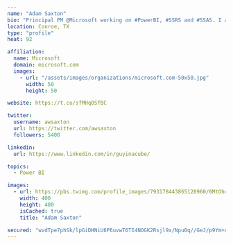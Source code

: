```yaml
---
name: "Adam Saxton"
bio: "Principal PM @Microsoft working on #PowerBI, #SSRS and #SSAS. I also go by @GuyInACube"
location: Conroe, TX
type: "profile"
heat: 92

affiliation:
  name: Microsoft
  domain: microsoft.com
  images:
    - url: "/assets/images/organizations/microsoft.com-50x50.jpg"
      width: 50
      height: 50

website: https://t.co/sfMHqOSfBC

twitter:
  username: awsaxton
  url: https://twitter.com/awsaxton
  followers: 5408

linkedin:
  url: https://www.linkedin.com/in/guyinacube/

topics:
  - Power BI

images:
  - url: https://pbs.twimg.com/profile_images/793178443865128960/6MtOhub__400x400.jpg
    width: 400
    height: 400
    isCached: true
    title: "Adam Saxton"

secured: "wvdTpe7phSk/lpGiDHNiU6P6uvwT6TI4NOGK2Rsjl9x/Npu0q//GeJ/p9Ym+cOJXGRsq5g2/hf/8vYpGPWQLnaA3pweHqDr6Y9aBNhN7aKQZ7A5yqnzdh+xoODhN68/j09oT5SdFig3wDORuyIH2H8AV3emx49LZ7skU7f5uExsmxmGfO/IYkTacf2lcFhAnpyoVGaq+A23EGO1NgyYmWX6U7xfSgctw9GG8a83i0U7oCmKcHKepkiVVsCCK3iNBZiqtwOdhXQn3lgn2MLm3PbjzIGAozdord/pKKg0HOQ0dYWXz/DMWi4K9PLZ4hq/xeY+n0Td1AEApmZqAGwJZBwOyAD/P4y5jrdlTZrO5hFt1IIwk1SgvRkIdtmUgWCtEyHwKcMh0l+FUPYQpvUycVRGbWIaa3zEdm9Gy9rmTs/8=;2qxGrxgjdhn2g7RFE82/0A=="
---
```


